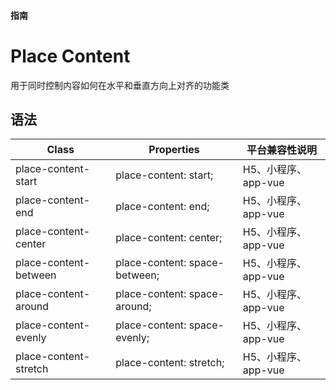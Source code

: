 #### <span class="text-lg text-gray-500 font-normal">指南</span>

<div class="w-screen"></div>

# Place Content
<a-typography-text>
    用于同时控制内容如何在水平和垂直方向上对齐的功能类
</a-typography-text>

<CssPrefix />

## 语法
| Class | Properties | 平台兼容性说明
| --- | --- | ---
| <a-link status="success">place-content-start</a-link> | <a-link>place-content: start;</a-link> | H5、小程序、app-vue
| <a-link status="success">place-content-end</a-link> | <a-link>place-content: end;</a-link> | H5、小程序、app-vue
| <a-link status="success">place-content-center</a-link> | <a-link>place-content: center;</a-link> | H5、小程序、app-vue
| <a-link status="success">place-content-between</a-link> | <a-link>place-content: space-between;</a-link> | H5、小程序、app-vue
| <a-link status="success">place-content-around</a-link> | <a-link>place-content: space-around;</a-link> | H5、小程序、app-vue
| <a-link status="success">place-content-evenly</a-link> | <a-link>place-content: space-evenly;</a-link> | H5、小程序、app-vue
| <a-link status="success">place-content-stretch</a-link> | <a-link>place-content: stretch;</a-link> | H5、小程序、app-vue